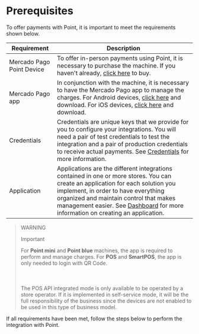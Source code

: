 # Prerequisites

To offer payments with Point, it is important to meet the requirements shown below.

| Requirement | Description |
| --- | --- |
| Mercado Pago Point Device | To offer in-person payments using Point, it is necessary to purchase the machine. If you haven't already, [click here](https://www.mercadopago[FAKER][URL][DOMAIN]/point) to buy. |
| Mercado Pago app | In conjunction with the machine, it is necessary to have the Mercado Pago app to manage the charges. For Android devices, [click here](https://play.google.com/store/apps/details?id=com.mercadopago.wallet&hl=es_419) and download. For iOS devices, [click here](https://apps.apple.com/ar/app/mercado-pago/id925436649) and download. |
| Credentials | Credentials are unique keys that we provide for you to configure your integrations. You will need a pair of test credentials to test the integration and a pair of production credentials to receive actual payments. See [Credentials](/developers/en/docs/mp-point/additional-content/credentials) for more information. |
| Application | Applications are the different integrations contained in one or more stores. You can create an application for each solution you implement, in order to have everything organized and maintain control that makes management easier. See [Dashboard](/developers/en/docs/mp-point/additional-content/dashboard/introduction) for more information on creating an application. |

> WARNING
>
> Important
>
> For **Point mini** and **Point blue** machines, the app is required to perform and manage charges. For **POS** and **SmartPOS**, the app is only needed to login with QR Code. <br/></br>
> <br/></br>
> The POS API integrated mode is only available to be operated by a store operator. If it is implemented in self-service mode, it will be the full responsibility of the business since the devices are not enabled to be used in this type of business model.

If all requirements have been met, follow the steps below to perform the integration with Point.
